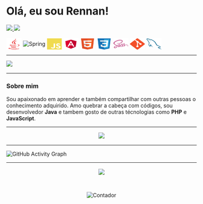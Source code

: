 # Olá, eu sou Rennan!

<div>
  <a href="https://github.com/RennanMorais">
    <img height="180em" src="https://github-readme-stats.vercel.app/api?username=RennanMorais&show_icons=true&theme=dark&include_all_commits=true&count_private=true"/>
    <img height="180em" src="https://github-readme-stats.vercel.app/api/top-langs/?username=RennanMorais&layout=compact&langs_count=16&theme=dark"/>
  </a>
</div>
<div style="display: inline_block"><br>
  <img align="center" alt="Java" height="30" width="40" src="https://raw.githubusercontent.com/devicons/devicon/master/icons/java/java-plain.svg">
  <img align="center" alt="Spring" height="30" width="40" src="https://spring.io/images/spring-initializr-4291cc0115eb104348717b82161a81de.svg">
  <img align="center" alt="Js" height="30" width="40" src="https://raw.githubusercontent.com/devicons/devicon/master/icons/javascript/javascript-plain.svg">
  <img align="center" alt="React" height="30" width="40" src="https://raw.githubusercontent.com/devicons/devicon/master/icons/angular/angular-original.svg">
  <img align="center" alt="HTML5" height="30" width="40" src="https://raw.githubusercontent.com/devicons/devicon/master/icons/html5/html5-original.svg">
  <img align="center" alt="CSS3" height="30" width="40" src="https://raw.githubusercontent.com/devicons/devicon/master/icons/css3/css3-original.svg">
  <img align="center" alt="SCSS" height="30" width="40" src="https://raw.githubusercontent.com/devicons/devicon/master/icons/sass/sass-original.svg">
  <img align="center" alt="Git" height="30" width="40" src="https://raw.githubusercontent.com/devicons/devicon/master/icons/git/git-original.svg">
  <img align="center" alt="MySql" height="30" width="40" src="https://raw.githubusercontent.com/devicons/devicon/master/icons/mysql/mysql-original.svg">
</div>

----------------------------------------------------------------------------------

<div>
  <a href="https://www.linkedin.com/in/rennan-morais-34bb50138/" target="_blank">
    <img src="https://img.shields.io/badge/LinkedIn-blue?style=for-the-badge&logo=Linkedin&logoColor=white"/>
  </a>
</div>

----------------------------------------------------------------------------------

### Sobre mim
<p>Sou apaixonado em aprender e também compartilhar com outras pessoas o conhecimento adquirido. Amo quebrar a cabeça com códigos, sou desenvolvedor <strong>Java</strong> e tambem gosto de outras técnologias como <strong>PHP</strong> e <strong>JavaScript</strong>.</p>

----------------------------------------------------------------------------------

<p align="center">
  <img alig src="https://github-profile-trophy.vercel.app/?username=RennanMorais&column=6&rank=SSS,SS,S,AAA,AA,A,B,C" />
</p>

----------------------------------------------------------------------------------

![GitHub Activity Graph](https://activity-graph.herokuapp.com/graph?username=RennanMorais&bg_color=0072ff&color=ffffff&line=00ffff&point=ffffff&area=true&hide_border=false&count_private=true)

----------------------------------------------------------------------------------

<p align="center"> 
<img align="center" src=https://github.com/TheDudeThatCode/TheDudeThatCode/blob/master/Assets/Earth.gif width="30">
</p>

<br>

<p align="center">  
 <img src="https://visitor-badge.laobi.icu/badge?page_id=RennanMorais.RennanMorais" alt="Contador">
</p>

